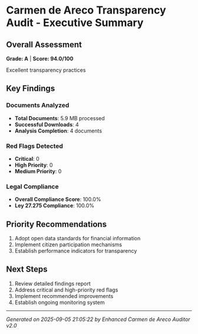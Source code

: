 # Carmen de Areco Transparency Audit - Executive Summary

## Overall Assessment
**Grade: A** | **Score: 94.0/100**

Excellent transparency practices

## Key Findings

### Documents Analyzed
- **Total Documents**: 5.9 MB processed
- **Successful Downloads**: 4
- **Analysis Completion**: 4 documents

### Red Flags Detected
- **Critical**: 0
- **High Priority**: 0
- **Medium Priority**: 0

### Legal Compliance
- **Overall Compliance Score**: 100.0%
- **Ley 27.275 Compliance**: 100.0%

## Priority Recommendations

1. Adopt open data standards for financial information
1. Implement citizen participation mechanisms
1. Establish performance indicators for transparency

## Next Steps
1. Review detailed findings report
2. Address critical and high-priority red flags
3. Implement recommended improvements
4. Establish ongoing monitoring system

---
*Generated on 2025-09-05 21:05:22 by Enhanced Carmen de Areco Auditor v2.0*
